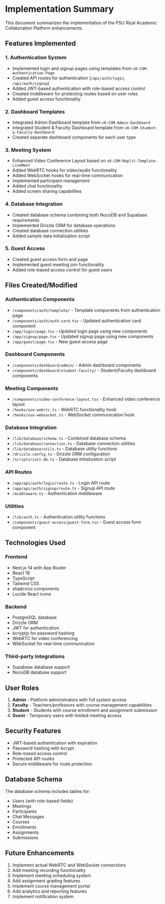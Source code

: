 # Implementation Summary

This document summarizes the implementation of the PSU Rizal Academic Collaboration Platform enhancements.

## Features Implemented

### 1. Authentication System
- Implemented login and signup pages using templates from `v0-COM-Authentication-Page`
- Created API routes for authentication (`/api/auth/login`, `/api/auth/signup`)
- Added JWT-based authentication with role-based access control
- Created middleware for protecting routes based on user roles
- Added guest access functionality

### 2. Dashboard Templates
- Integrated Admin Dashboard template from `v0-COM-Admin-Dashboard`
- Integrated Student & Faculty Dashboard template from `v0-COM-Student-&-Faculty-Dashboard`
- Created separate dashboard components for each user type

### 3. Meeting System
- Enhanced Video Conference Layout based on `v0-COM-Replit-Template-LiveMeet`
- Added WebRTC hooks for video/audio functionality
- Added WebSocket hooks for real-time communication
- Implemented participant management
- Added chat functionality
- Added screen sharing capabilities

### 4. Database Integration
- Created database schema combining both NocoDB and Supabase requirements
- Implemented Drizzle ORM for database operations
- Created database connection utilities
- Added sample data initialization script

### 5. Guest Access
- Created guest access form and page
- Implemented guest meeting join functionality
- Added role-based access control for guest users

## Files Created/Modified

### Authentication Components
- `/components/auth/template/` - Template components from authentication page
- `/components/auth/auth-card.tsx` - Updated authentication card component
- `/app/login/page.tsx` - Updated login page using new components
- `/app/signup/page.tsx` - Updated signup page using new components
- `/app/guest/page.tsx` - New guest access page

### Dashboard Components
- `/components/dashboard/admin/` - Admin dashboard components
- `/components/dashboard/student-faculty/` - Student/Faculty dashboard components

### Meeting Components
- `/components/video-conference-layout.tsx` - Enhanced video conference layout
- `/hooks/use-webrtc.ts` - WebRTC functionality hook
- `/hooks/use-websocket.ts` - WebSocket communication hook

### Database Integration
- `/lib/database/schema.ts` - Combined database schema
- `/lib/database/connection.ts` - Database connection utilities
- `/lib/database/utils.ts` - Database utility functions
- `/drizzle.config.ts` - Drizzle ORM configuration
- `/scripts/init-db.ts` - Database initialization script

### API Routes
- `/app/api/auth/login/route.ts` - Login API route
- `/app/api/auth/signup/route.ts` - Signup API route
- `/middleware.ts` - Authentication middleware

### Utilities
- `/lib/auth.ts` - Authentication utility functions
- `/components/guest-access/guest-form.tsx` - Guest access form component

## Technologies Used

### Frontend
- Next.js 14 with App Router
- React 18
- TypeScript
- Tailwind CSS
- shadcn/ui components
- Lucide React icons

### Backend
- PostgreSQL database
- Drizzle ORM
- JWT for authentication
- bcryptjs for password hashing
- WebRTC for video conferencing
- WebSocket for real-time communication

### Third-party Integrations
- Supabase database support
- NocoDB database support

## User Roles

1. **Admin** - Platform administrators with full system access
2. **Faculty** - Teachers/professors with course management capabilities
3. **Student** - Students with course enrollment and assignment submission
4. **Guest** - Temporary users with limited meeting access

## Security Features

- JWT-based authentication with expiration
- Password hashing with bcrypt
- Role-based access control
- Protected API routes
- Secure middleware for route protection

## Database Schema

The database schema includes tables for:
- Users (with role-based fields)
- Meetings
- Participants
- Chat Messages
- Courses
- Enrollments
- Assignments
- Submissions

## Future Enhancements

1. Implement actual WebRTC and WebSocket connections
2. Add meeting recording functionality
3. Implement meeting scheduling system
4. Add assignment grading features
5. Implement course management portal
6. Add analytics and reporting features
7. Implement notification system